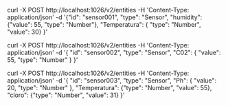 curl -X POST http://localhost:1026/v2/entities -H 'Content-Type: application/json' -d '{"id": "sensor001", "type": "Sensor", "humidity": {"value": 55, "type": "Number"}, 
"Temperatura": { "type": "Number", "value": 30}
  }'

  curl -X POST   http://localhost:1026/v2/entities   -H 'Content-Type: application/json'   -d '{
    "id": "sensor002",
    "type": "Sensor",
    "C02": {
      "value": 55,
      "type": "Number"
    } 
  }'

  curl -X POST   http://localhost:1026/v2/entities   -H 'Content-Type: application/json'   -d '{
    "id": "sensor003",
    "type": "Sensor",
    "Ph": {
      "value": 20,
      "type": "Number"
    }, "Temperatura": {"type": "Number", "value": 55}, "cloro": {"type": "Number", "value": 31}
  }'
